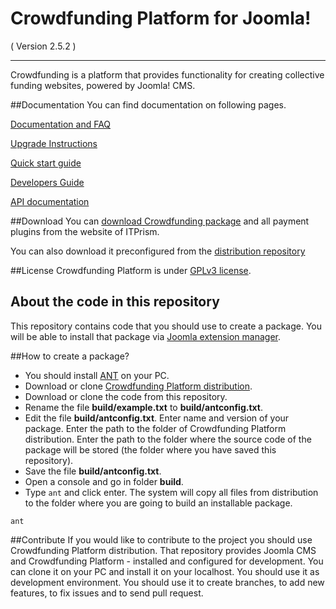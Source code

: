 Crowdfunding Platform for Joomla!
==========================
( Version 2.5.2 )
- - -

Crowdfunding is a platform that provides functionality for creating collective funding websites, powered by Joomla! CMS.

##Documentation
You can find documentation on following pages.

[Documentation and FAQ](http://itprism.com/help/95-crowdfunding-documentation-faq)

[Upgrade Instructions](http://itprism.com/help/95-crowdfunding-documentation-faq#upgrade)

[Quick start guide](http://itprism.com/help/119-crowdfunding-step-by-step)

[Developers Guide](http://itprism.com/help/120-crowdfunding-developers-documentation)

[API documentation](http://cdn.itprism.com/api/crowdfunding/index.html)

##Download
You can [download Crowdfunding package](http://itprism.com/free-joomla-extensions/ecommerce-gamification/crowdfunding-collective-raising-capital) and all payment plugins from the website of ITPrism.

You can also download it preconfigured from the [distribution repository](https://github.com/ITPrism/CrowdfundingDistribution)

##License
Crowdfunding Platform is under [GPLv3 license](http://www.gnu.org/licenses/gpl-3.0.en.html).

## About the code in this repository
This repository contains code that you should use to create a package. You will be able to install that package via [Joomla extension manager](https://docs.joomla.org/Help25:Extensions_Extension_Manager_Install).

##How to create a package?
* You should install [ANT](http://ant.apache.org/) on your PC.
* Download or clone [Crowdfunding Platform distribution](https://github.com/ITPrism/CrowdfundingDistribution).
* Download or clone the code from this repository.
* Rename the file __build/example.txt__ to __build/antconfig.txt__.
* Edit the file __build/antconfig.txt__. Enter name and version of your package. Enter the path to the folder of Crowdfunding Platform distribution. Enter the path to the folder where the source code of the package will be stored (the folder where you have saved this repository).
* Save the file __build/antconfig.txt__.
* Open a console and go in folder __build__.
* Type `ant` and click enter. The system will copy all files from distribution to the folder where you are going to build an installable package.

`ant`

##Contribute
If you would like to contribute to the project you should use Crowdfunding Platform distribution. That repository provides Joomla CMS and Crowdfunding Platform - installed and configured for development.
You can clone it on your PC and install it on your localhost. You should use it as development environment. You should use it to create branches, to add new features, to fix issues and to send pull request.
